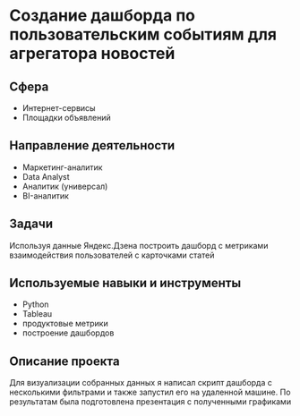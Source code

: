 # Создание дашборда по пользовательским событиям для агрегатора новостей

## Сфера
* Интернет-сервисы
* Площадки объявлений

## Направление деятельности
* Маркетинг-аналитик
* Data Analyst
* Аналитик (универсал)
* BI-аналитик


## Задачи

Используя данные Яндекс.Дзена построить дашборд с метриками взаимодействия пользователей с карточками статей

## Используемые навыки и инструменты
* Python
* Tableau
* продуктовые метрики
* построение дашбордов

## Описание проекта
Для визуализации собранных данных я написал скрипт
дашборда с несколькими фильтрами и также запустил его на удаленной машине. По
результатам была подготовлена презентация с полученными графиками
